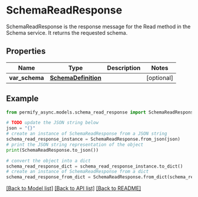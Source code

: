 # SchemaReadResponse

SchemaReadResponse is the response message for the Read method in the Schema service. It returns the requested schema.

## Properties

Name | Type | Description | Notes
------------ | ------------- | ------------- | -------------
**var_schema** | [**SchemaDefinition**](SchemaDefinition.md) |  | [optional] 

## Example

```python
from permify_async.models.schema_read_response import SchemaReadResponse

# TODO update the JSON string below
json = "{}"
# create an instance of SchemaReadResponse from a JSON string
schema_read_response_instance = SchemaReadResponse.from_json(json)
# print the JSON string representation of the object
print(SchemaReadResponse.to_json())

# convert the object into a dict
schema_read_response_dict = schema_read_response_instance.to_dict()
# create an instance of SchemaReadResponse from a dict
schema_read_response_from_dict = SchemaReadResponse.from_dict(schema_read_response_dict)
```
[[Back to Model list]](../README.md#documentation-for-models) [[Back to API list]](../README.md#documentation-for-api-endpoints) [[Back to README]](../README.md)


